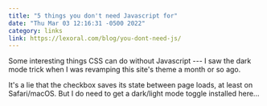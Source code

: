 ```yaml
---
title: "5 things you don't need Javascript for"
date: "Thu Mar 03 12:16:31 -0500 2022"
category: links
link: https://lexoral.com/blog/you-dont-need-js/
---
```


Some interesting things CSS can do without Javascript --- I saw the dark mode
trick when I was revamping this site's theme a month or so ago.

It's a lie that the checkbox saves its state between page loads, at least on
Safari/macOS. But I do need to get a dark/light mode toggle installed here...
